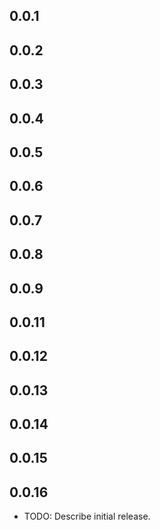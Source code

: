 ## 0.0.1

## 0.0.2

## 0.0.3
## 0.0.4
## 0.0.5
## 0.0.6
## 0.0.7
## 0.0.8
## 0.0.9
## 0.0.11
## 0.0.12
## 0.0.13
## 0.0.14
## 0.0.15
## 0.0.16




* TODO: Describe initial release.

